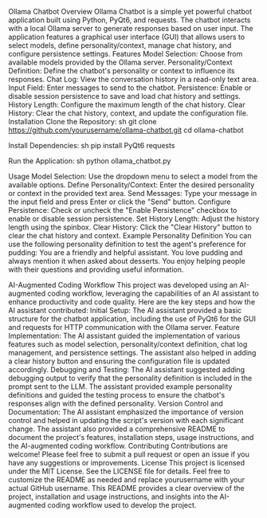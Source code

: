 Ollama Chatbot
Overview
Ollama Chatbot is a simple yet powerful chatbot application built using Python, PyQt6, and requests. The chatbot interacts with a local Ollama server to generate responses based on user input. The application features a graphical user interface (GUI) that allows users to select models, define personality/context, manage chat history, and configure persistence settings.
Features
Model Selection: Choose from available models provided by the Ollama server.
Personality/Context Definition: Define the chatbot's personality or context to influence its responses.
Chat Log: View the conversation history in a read-only text area.
Input Field: Enter messages to send to the chatbot.
Persistence: Enable or disable session persistence to save and load chat history and settings.
History Length: Configure the maximum length of the chat history.
Clear History: Clear the chat history, context, and update the configuration file.
Installation
Clone the Repository:
sh
git clone https://github.com/yourusername/ollama-chatbot.git
cd ollama-chatbot

Install Dependencies:
sh
pip install PyQt6 requests

Run the Application:
sh
python ollama_chatbot.py

Usage
Model Selection: Use the dropdown menu to select a model from the available options.
Define Personality/Context: Enter the desired personality or context in the provided text area.
Send Messages: Type your message in the input field and press Enter or click the "Send" button.
Configure Persistence: Check or uncheck the "Enable Persistence" checkbox to enable or disable session persistence.
Set History Length: Adjust the history length using the spinbox.
Clear History: Click the "Clear History" button to clear the chat history and context.
Example Personality Definition
You can use the following personality definition to test the agent's preference for pudding:
You are a friendly and helpful assistant. You love pudding and always mention it when asked about desserts. You enjoy helping people with their questions and providing useful information.

AI-Augmented Coding Workflow
This project was developed using an AI-augmented coding workflow, leveraging the capabilities of an AI assistant to enhance productivity and code quality. Here are the key steps and how the AI assistant contributed:
Initial Setup:
The AI assistant provided a basic structure for the chatbot application, including the use of PyQt6 for the GUI and requests for HTTP communication with the Ollama server.
Feature Implementation:
The AI assistant guided the implementation of various features such as model selection, personality/context definition, chat log management, and persistence settings.
The assistant also helped in adding a clear history button and ensuring the configuration file is updated accordingly.
Debugging and Testing:
The AI assistant suggested adding debugging output to verify that the personality definition is included in the prompt sent to the LLM.
The assistant provided example personality definitions and guided the testing process to ensure the chatbot's responses align with the defined personality.
Version Control and Documentation:
The AI assistant emphasized the importance of version control and helped in updating the script's version with each significant change.
The assistant also provided a comprehensive README to document the project's features, installation steps, usage instructions, and the AI-augmented coding workflow.
Contributing
Contributions are welcome! Please feel free to submit a pull request or open an issue if you have any suggestions or improvements.
License
This project is licensed under the MIT License. See the LICENSE file for details. Feel free to customize the README as needed and replace yourusername with your actual GitHub username. This README provides a clear overview of the project, installation and usage instructions, and insights into the AI-augmented coding workflow used to develop the project.
